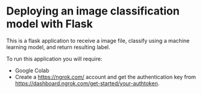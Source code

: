 # Deploying an image classification model with Flask
This is a flask application to receive a image file, classify using a machine learning model, and return resulting label.

To run this application you will require:
* Google Colab
* Create a https://ngrok.com/ account and get the authentication key from https://dashboard.ngrok.com/get-started/your-authtoken.
